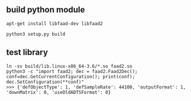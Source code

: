 ## build python module
```
apt-get install libfaad-dev libfaad2
```
```
python3 setup.py build
```
## test library
```
ln -sv build/lib.linux-x86_64-3.6/*.so faad2.so
python3 -c "import faad2; dec = faad2.Faad2Dec(); conf=dec.GetCurrentConfiguration(); print(conf); dec.SetConfiguration(**conf)"
>>> {'defObjectType': 1, 'defSampleRate': 44100, 'outputFormat': 1, 'downMatrix': 0, 'useOldADTSFormat': 0}
```
